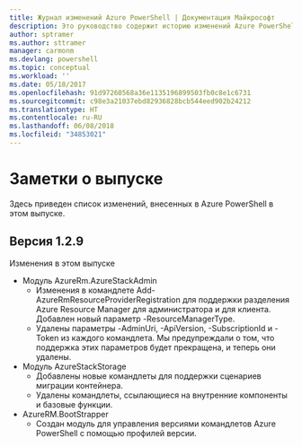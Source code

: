 ```yaml
---
title: Журнал изменений Azure PowerShell | Документация Майкрософт
description: Это руководство содержит историю изменений Azure PowerShell, внесенных в новом выпуске.
author: sptramer
ms.author: sttramer
manager: carmonm
ms.devlang: powershell
ms.topic: conceptual
ms.workload: ''
ms.date: 05/18/2017
ms.openlocfilehash: 91d97260568a36e1135196899503fb0c8e1c6731
ms.sourcegitcommit: c98e3a21037ebd82936828bcb544eed902b24212
ms.translationtype: HT
ms.contentlocale: ru-RU
ms.lasthandoff: 06/08/2018
ms.locfileid: "34853021"
---
```

# <a name="release-notes"></a>Заметки о выпуске

Здесь приведен список изменений, внесенных в Azure PowerShell в этом выпуске.

## <a name="version-129"></a>Версия 1.2.9

Изменения в этом выпуске

* Модуль AzureRm.AzureStackAdmin
    + Изменения в командлете Add-AzureRmResourceProviderRegistration для поддержки разделения Azure Resource Manager для администратора и для клиента. Добавлен новый параметр -ResourceManagerType.
    + Удалены параметры -AdminUri, -ApiVersion, -SubscriptionId и -Token из каждого командлета. Мы предупреждали о том, что поддержка этих параметров будет прекращена, и теперь они удалены.
* Модуль AzureStackStorage
    + Добавлены новые командлеты для поддержки сценариев миграции контейнера.
    + Удалены командлеты, ссылающиеся на внутренние компоненты и базовые функции.
* AzureRM.BootStrapper
    + Создан модуль для управления версиями командлетов Azure PowerShell с помощью профилей версии.